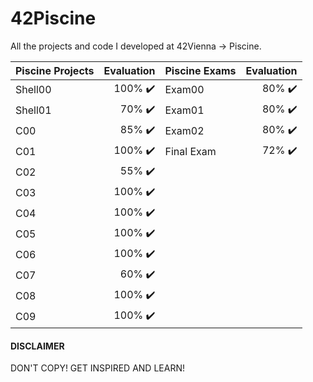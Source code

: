 # 42Piscine
All the projects and code I developed at 42Vienna -> Piscine.

| Piscine Projects | Evaluation | Piscine Exams | Evaluation |
| --- | ---: | --- | ---: |
| Shell00 | 100% :heavy_check_mark: | Exam00 | 80% :heavy_check_mark: |
| Shell01 | 70% :heavy_check_mark: | Exam01 | 80% :heavy_check_mark: |
| C00 | 85% :heavy_check_mark: | Exam02 | 80% :heavy_check_mark: |
| C01 | 100% :heavy_check_mark:	| Final Exam | 72% :heavy_check_mark: |
| C02 | 55% :heavy_check_mark:	|
| C03 | 100% :heavy_check_mark:	|
| C04 | 100% :heavy_check_mark:	|
| C05 | 100% :heavy_check_mark: |
| C06 | 100% :heavy_check_mark: |
| C07 | 60% :heavy_check_mark: |
| C08 | 100% :heavy_check_mark: |
| C09 | 100% :heavy_check_mark: |
#### DISCLAIMER
DON'T COPY! GET INSPIRED AND LEARN!
